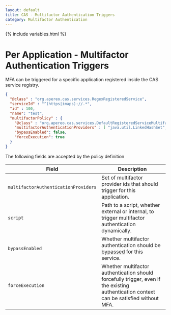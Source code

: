 ```yaml
---
layout: default
title: CAS - Multifactor Authentication Triggers
category: Multifactor Authentication
---
```


{% include variables.html %}

# Per Application - Multifactor Authentication Triggers

MFA can be triggered for a specific application registered inside the CAS service registry.

```json
{
  "@class" : "org.apereo.cas.services.RegexRegisteredService",
  "serviceId" : "^(https|imaps)://.*",
  "id" : 100,
  "name": "test",
  "multifactorPolicy" : {
    "@class" : "org.apereo.cas.services.DefaultRegisteredServiceMultifactorPolicy",
    "multifactorAuthenticationProviders" : [ "java.util.LinkedHashSet", [ "mfa-duo" ] ],
    "bypassEnabled": false,
    "forceExecution": true
  }
}
```

The following fields are accepted by the policy definition

| Field                                | Description                                                                                                                             |
|--------------------------------------|-----------------------------------------------------------------------------------------------------------------------------------------|
| `multifactorAuthenticationProviders` | Set of multifactor provider ids that should trigger for this application.                                                               |
| `script`                             | Path to a script, whether external or internal, to trigger multifactor authentication dynamically.                                      |
| `bypassEnabled`                      | Whether multifactor authentication should be [bypassed](Configuring-Multifactor-Authentication-Bypass.html) for this service.           |
| `forceExecution`                     | Whether multifactor authentication should forcefully trigger, even if the existing authentication context can be satisfied without MFA. |
